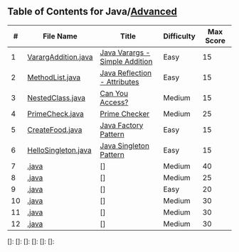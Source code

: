 ## Table of Contents for Java/[Advanced](https://www.hackerrank.com/domains/java?filters%5Bsubdomains%5D%5B%5D=java-advanced)

| #  | File Name                                            | Title                              | Difficulty | Max Score |
| -- | ---------------------------------------------------- | ---------------------------------- | ---------- | --------- |
| 1  | [VarargAddition.java](VarargAddition.java)           | [Java Varargs - Simple Addition]   | Easy       | 15        |
| 2  | [MethodList.java](MethodList.java)                   | [Java Reflection - Attributes]     | Easy       | 15        |
| 3  | [NestedClass.java](NestedClass.java)                 | [Can You Access?]                  | Medium     | 15        |
| 4  | [PrimeCheck.java](PrimeCheck.java)                   | [Prime Checker]                    | Medium     | 25        |
| 5  | [CreateFood.java](CreateFood.java)                   | [Java Factory Pattern]             | Easy       | 15        |
| 6  | [HelloSingleton.java](HelloSingleton.java)           | [Java Singleton Pattern]           | Easy       | 15        |
| 7  | [.java](.java)               | []              | Medium     | 40        |
| 8  | [.java](.java)               | []              | Medium     | 25        |
| 9  | [.java](.java)               | []              | Easy       | 20        |
| 10 | [.java](.java)               | []              | Medium     | 30        |
| 11 | [.java](.java)               | []              | Medium     | 30        |
| 12 | [.java](.java)               | []              | Medium     | 30        |

[Java Varargs - Simple Addition]: https://www.hackerrank.com/challenges/simple-addition-varargs/problem
[Java Reflection - Attributes]: https://www.hackerrank.com/challenges/java-reflection-attributes/problem
[Can You Access?]: https://www.hackerrank.com/challenges/can-you-access/problem
[Prime Checker]: https://www.hackerrank.com/challenges/prime-checker/problem
[Java Factory Pattern]: https://www.hackerrank.com/challenges/java-factory/problem
[Java Singleton Pattern]: https://www.hackerrank.com/challenges/java-singleton/problem
[]: 
[]: 
[]: 
[]: 
[]: 
[]: 
